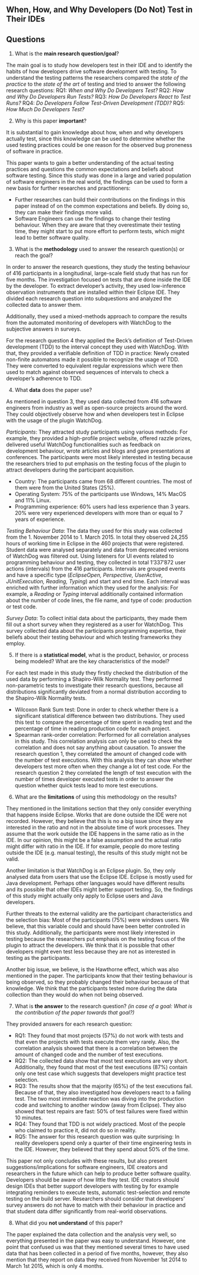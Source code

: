## When, How, and Why Developers (Do Not) Test in Their IDEs

## Questions

1. What is the **main research question/goal**?

The main goal is to study how developers test in their IDE and to identify the habits of how developers drive software development with testing.  To understand the testing patterns the researchers compared the _state of the practice_ to the _state of the art_ of testing and tried to answer the following research questions:
RQ1: _When and Why Do Developers Test?_
RQ2: _How and Why Do Developers Run Tests?_
RQ3: _How Do Developers React to Test Runs?_
RQ4: _Do Developers Follow Test-Driven Development (TDD)?_
RQ5: _How Much Do Developers Test?_

2. Why is this paper **important**?

It is substantial to gain knowledge about how, when and why developers actually test, since this knowledge can be used to determine whether the used testing practices could be one reason for the observed bug proneness of software in practice. 

This paper wants to gain a better understanding of the actual testing practices and questions the common expectations and beliefs about software testing. Since this study was done in a large and varied population of software engineers in the real world, the findings can be used to form a new basis for further researches and practitioners: 

* Further researches can build their contributions on the findings in this paper instead of on the common expectations and beliefs. By doing so, they can make their findings more valid. 
* Software Engineers can use the findings to change their testing behaviour. When they are aware that they overestimate their testing time, they might start to put more effort to perform tests, which might lead to better software quality.

3. What is the **methodology** used to answer the research question(s) or reach the goal?

In order to answer the research questions, they study the testing behaviour of 416 participants in a longitudinal, large-scale field study that has run for five months. The investigation focused on tests that are done inside the IDE by the developer. To extract developer’s activity, they used low-inference observation instruments that are installed within their Eclipse IDE. They divided each research question into subquestions and analyzed the collected data to answer them.

Additionally, they used a mixed-methods approach to compare the results from the automated monitoring of developers with WatchDog to the subjective answers in surveys.

For the research question 4 they applied the Beck’s definition of Test-Driven development (TDD) to the interval concept they used with WatchDog. With that, they provided a verifiable definition of TDD in practice: Newly created non-finite automatons made it possible to recognize the usage of TDD. They were converted to equivalent regular expressions which were then used to match against observed sequences of intervals to check a developer’s adherence to TDD.

4. What **data** does the paper use?

As mentioned in question 3, they used data collected from 416 software engineers from industry as well as open-source projects around the word. They could objectively observe how and when developers test in Eclipse with the usage of the plugin WatchDog. 

_Participants_: 
They attracted study participants using various methods: For example, they provided a high-profile project website, offered razzle prizes, delivered useful WatchDog functionalities such as feedback on development behaviour, wrote articles and blogs and gave presentations at conferences. The participants were most likely interested in testing because the researchers tried to put emphasis on the testing focus of the plugin to attract developers during the participant acquisition.
* Country: The participants came from 68 different countries. The most of them were from the United States (25%).
* Operating System: 75% of the participants use Windows, 14% MacOS and 11% Linux.
* Programming experience: 60% users had less experience than 3 years. 20% were very experienced developers with more than or equal to 7 years of experience.

_Testing Behaviour Data_: 
The data they used for this study was collected from the 1. November 2014 to 1. March 2015. In total they observed 24,255 hours of working time in Eclipse in the 460 projects that were registered. Student data were analysed separately and data from deprecated versions of WatchDog was filtered out. 
Using listeners for UI events related to programming behaviour and testing, they collected in total 1’337’872 user actions (intervals) from the 416 participants. Intervals are grouped events and have a specific type (_EclipseOpen, Perspective, UserActive, JUnitExecution, Reading, Typing_) and start and end time. Each interval was enriched with further information which they used for the analysis: For example, a _Reading_ or _Typing_ interval additionally contained information about the number of code lines, the file name, and type of code: production or test code.

_Survey Data_: 
To collect initial data about the participants, they made them fill out a short survey when they registered as a user for WatchDog. This survey collected data about the participants programming expertise, their beliefs about their testing behaviour and which testing frameworks they employ. 

5. If there is a **statistical model**, what is the product, behavior, or process being modeled? What are the key characteristics of the model?

For each test made in this study they firstly checked the distribution of the used data by performing a Shapiro-Wilk Normality test.  They performed non-parametric tests to investigate their research questions, because all distributions significantly deviated from a normal distribution according to the Shapiro-Wilk Normality tests.
* Wilcoxon Rank Sum test: Done in order to check whether there is a significant statistical difference between two distributions. They used this test to compare the percentage of time spent in reading test and the percentage of time in reading production code for each project. 
* Spearman rank-order correlation: Performed for all correlation analyses in this study. This correlation analysis can only be used to check the correlation and does not say anything about causation. To answer the research question 1, they correlated the amount of changed code with the number of test executions. With this analysis they can show whether developers test more often when they change a lot of test code. For the research question 2 they correlated the length of test execution with the number of times developer executed tests in order to answer the question whether quick tests lead to more test executions.

6. What are the **limitations** of using this methodology on the results?

They mentioned in the limitations section that they only consider everything that happens inside Eclipse. Works that are done outside the IDE were not recorded. However, they believe that this is no a big issue since they are interested in the ratio and not in the absolute time of work processes. They assume that the work outside the IDE happens in the same ratio as in the IDE. In our opinion, this might be a false assumption and the actual ratio might differ with ratio in the IDE. If for example, people do more testing outside the IDE (e.g. manual testing), the results of this study might not be valid.

Another limitation is that WatchDog is an Eclipse plugin. So, they only analysed data from users that use the Eclipse IDE. Eclipse is mostly used for Java development. Perhaps other languages would have different results and its possible that other IDEs might better support testing. So, the findings of this study might actually only apply to Eclipse users and Java developers.

Further threats to the external validity are the participant characteristics and the selection bias: Most of the participants (75%) were windows users. We believe, that this variable could and should have been better controlled in this study. Additionally, the participants were most likely interested in testing because the researchers put emphasis on the testing focus of the plugin to attract the developers. We think that it is possible that other developers might even test less because they are not as interested in testing as the participants.

Another big issue, we believe, is the Hawthorne effect, which was also mentioned in the paper. The participants know that their testing behaviour is being observed, so they probably changed their behaviour because of that knowledge. We think that the participants tested more during the data collection than they would do when not being observed.

7. What is **the answer** to the research question? _(in case of a goal: What is the contribution of the paper towards that goal?)_

They provided answers for each research question:
* RQ1: They found that most projects (57%) do not work with tests and that even the projects with tests execute them very rarely. Also, the correlation analysis showed that there is a correlation between the amount of changed code and the number of test executions.
* RQ2: The collected data show that most test executions are very short. Additionally, they found that most of the test executions (87%) contain only one test case which suggests that developers might practice test selection.
* RQ3: The results show that the majority (65%) of the test executions fail. Because of that, they also investigated how developers react to a failing test. The two most immediate reaction was diving into the production code and switching to another window (away from Eclipse). They also showed that test repairs are fast: 50% of test failures were fixed within 10 minutes.
* RQ4: They found that TDD is not widely practiced. Most of the people who claimed to practice it, did not do so in reality.
* RQ5: The answer for this research question was quite surprising: In reality developers spend only a quarter of their time engineering tests in the IDE. However, they believed that they spend about 50% of the time. 

This paper not only concludes with these results, but also present suggestions/implications for software engineers, IDE creators and researchers in the future which can help to produce better software quality. Developers should be aware of how little they test. IDE creators should design IDEs that better support developers with testing by for example integrating reminders to execute tests, automatic test-selection and remote testing on the build server. Researchers should consider that developers’ survey answers do not have to match with their behaviour in practice and that student data differ significantly from real-world observations.

8. What did you **not understand** of this paper?

The paper explained the data collection and the analysis very well, so everything presented in the paper was easy to understand. However, one point that confused us was that they mentioned several times to have used data that has been collected in a period of five months, however, they also mention that they report on data they received from November 1st 2014 to March 1st 2015, which is only 4 months. 

